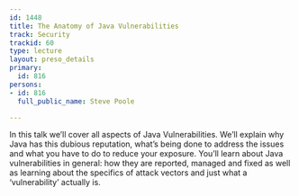 ```yaml
---
id: 1448
title: The Anatomy of Java Vulnerabilities
track: Security
trackid: 60
type: lecture
layout: preso_details
primary:
  id: 816
persons:
- id: 816
  full_public_name: Steve Poole

---
```

In this talk we’ll cover all aspects of Java Vulnerabilities. We’ll explain why Java has this dubious reputation, what’s being done to address the issues and what you have to do to reduce your exposure. You’ll learn about Java vulnerabilities in general: how they are reported, managed and fixed as well as learning about the specifics of attack vectors and just what a ‘vulnerability’ actually is. 